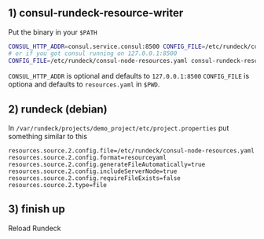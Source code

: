#

## 1) consul-rundeck-resource-writer

Put the binary in your `$PATH`

```bash
CONSUL_HTTP_ADDR=consul.service.consul:8500 CONFIG_FILE=/etc/rundeck/consul-node-resources.yaml consul-rundeck-resource-writer
# or if you got consul running on 127.0.0.1:8500
CONFIG_FILE=/etc/rundeck/consul-node-resources.yaml consul-rundeck-resource-writer
```

`CONSUL_HTTP_ADDR` is optional and defaults to `127.0.0.1:8500`
`CONFIG_FILE` is optiona and defaults to `resources.yaml` in `$PWD`.

## 2) rundeck (debian)

In `/var/rundeck/projects/demo_project/etc/project.properties` put something similar to this

```
resources.source.2.config.file=/etc/rundeck/consul-node-resources.yaml
resources.source.2.config.format=resourceyaml
resources.source.2.config.generateFileAutomatically=true
resources.source.2.config.includeServerNode=true
resources.source.2.config.requireFileExists=false
resources.source.2.type=file
```

## 3) finish up

Reload Rundeck
